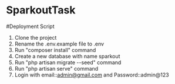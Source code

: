 # SparkoutTask

#Deployment Script
1. Clone the project
2. Rename the .env.example file to .env
3. Run "composer install" command
4. Create a new database with name sparkout
5. Run "php artisan migrate --seed" command
6. Run "php artisan serve" command
7. Login with email::admin@gmail.com and Password::admin@123
